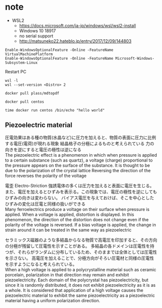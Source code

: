 # note

- WSL2
  - <https://docs.microsoft.com/ja-jp/windows/wsl/wsl2-install>
  - Windows 10 18917
  - no serial support
  - <http://matsuneko22.hateblo.jp/entry/2017/12/09/144803>

``` WSL2 command as admin
Enable-WindowsOptionalFeature -Online -FeatureName VirtualMachinePlatform
Enable-WindowsOptionalFeature -Online -FeatureName Microsoft-Windows-Subsystem-Linux
```

Restart PC

``` WSL2
wsl -l
wsl --set-version <Distro> 2
```

``` Docker Pull
docker pull plass/mdtopdf
```

``` Docker CentOS
docker pull centos

time docker run centos /bin/echo "hello world"
```

## Piezoelectric material

圧電効果はある種の物質(水晶など)に圧力を加えると、物質の表面に圧力に比例する電圧(電荷)が現れる現象
結晶格子の分極によるものと考えられている
力の向きを逆にすると電圧の極性は逆になる  
The piezoelectric effect is a phenomenon in which when pressure is applied to a certain substance (such as quartz), a voltage (charge) proportional to the pressure appears on the surface of the substance.
It is thought to be due to the polarization of the crystal lattice
Reversing the direction of the force reverses the polarity of the voltage

電歪 Electro-Striction
強誘電体の多くは圧力を加えると表面に電圧を生じる。また、電圧を加えるとひずみを表示る。この現象では、電圧の極性を逆にしてもひずみの向きは変わらない。
バイアス電圧を与えておけば、そこを中心としたひずみの変化は圧電と同様の扱いができる  
Many ferroelectrics produce a voltage on their surface when pressure is applied. When a voltage is applied, distortion is displayed. In this phenomenon, the direction of the distortion does not change even if the polarity of the voltage is reversed.
If a bias voltage is applied, the change in strain around it can be treated in the same way as piezoelectric

セラミックス磁器のような多結晶からなる物質で高電圧を印加すると、その方向の分極が残留して圧電性を示すことがある。
多結晶の各ドメインは圧電性を持つが、それらがランダムに分布しているため、そのままでは全体としては圧電性を示さない。
高電圧を加えることで、分極方向がそろい圧電材と同様の圧電性を示すようになると考えられている。  
When a high voltage is applied to a polycrystalline material such as ceramic porcelain, polarization in that direction may remain and exhibit piezoelectricity.
Each domain of the polycrystal has piezoelectricity, but since it is randomly distributed, it does not exhibit piezoelectricity as it is as a whole.
It is considered that application of a high voltage causes the piezoelectric material to exhibit the same piezoelectricity as a piezoelectric material having a uniform polarization direction.

